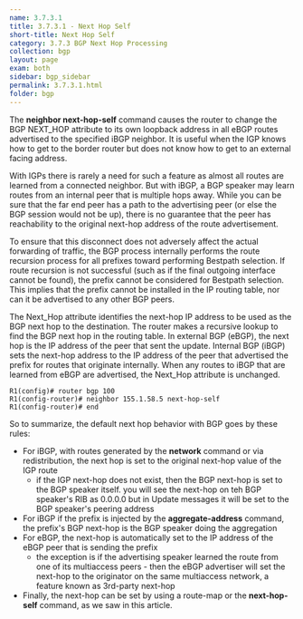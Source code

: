 ```yaml
---
name: 3.7.3.1
title: 3.7.3.1 - Next Hop Self
short-title: Next Hop Self
category: 3.7.3 BGP Next Hop Processing
collection: bgp
layout: page
exam: both
sidebar: bgp_sidebar
permalink: 3.7.3.1.html
folder: bgp
---
```

The **neighbor next-hop-self** command causes the router to change the BGP NEXT_HOP attribute to its own loopback address in all eBGP routes advertised to the specified iBGP neighbor. It is useful when the IGP knows how to get to the border router but does not know how to get to an external facing address.

With IGPs there is rarely a need for such a feature as almost all routes are learned from a connected neighbor. But with iBGP, a BGP speaker may learn routes from an internal peer that is multiple hops away. While you can be sure that the far end peer has a path to the advertising peer (or else the BGP session would not be up), there is no guarantee that the peer has reachability to the original next-hop address of the route advertisement.

To ensure that this disconnect does not adversely affect the actual forwarding of traffic, the BGP process internally performs the route recursion process for all prefixes toward performing Bestpath selection. If route recursion is not successful (such as if the final outgoing interface cannot be found), the prefix cannot be considered for Bestpath selection. This implies that the prefix cannot be installed in the IP routing table, nor can it be advertised to any other BGP peers.

The Next_Hop attribute identifies the next-hop IP address to be used as the BGP next hop to the destination. The router makes a recursive lookup to find the BGP next hop in the routing table. In external BGP (eBGP), the next hop is the IP address of the peer that sent the update. Internal BGP (iBGP) sets the next-hop address to the IP address of the peer that advertised the prefix for routes that originate internally. When any routes to iBGP that are learned from eBGP are advertised, the Next_Hop attribute is unchanged.
```
R1(config)# router bgp 100
R1(config-router)# neighbor 155.1.58.5 next-hop-self
R1(config-router)# end
```

So to summarize, the default next hop behavior with BGP goes by these rules:
- For iBGP, with routes generated by the **network** command or via redistribution, the next hop is set to the original next-hop value of the IGP route
	- if the IGP next-hop does not exist, then the BGP next-hop is set to the BGP speaker itself. you will see the next-hop on teh BGP speaker's RIB as 0.0.0.0 but in Update messages it will be set to the BGP speaker's peering address
- For iBGP if the prefix is injected by the **aggregate-address** command, the prefix's BGP next-hop is the BGP speaker doing the aggregation
- For eBGP, the next-hop is automatically set to the IP address of the eBGP peer that is sending the prefix
	- the exception is if the advertising speaker learned the route from one of its multiaccess peers - then the eBGP advertiser will set the next-hop to the originator on the same multiaccess network, a feature known as 3rd-party next-hop
- Finally, the next-hop can be set by using a route-map or the **next-hop-self** command, as we saw in this article.
